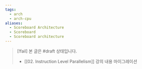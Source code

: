 ```yaml
---
tags:
  - arch
  - arch-cpu
aliases:
  - Scoreboard Architecture
  - Scoreboard
  - Scoreboard architecture
---
```

> [!fail] 본 글은 #draft 상태입니다.
> - [[02. Instruction Level Parallelism]] 강의 내용 마이그레이션